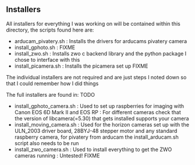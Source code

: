 ## Installers

All installers for everything I was working on will be contained within this directory, the scripts found here are:
- arducam_pivatery.sh : Installs the drivers for arducams pivatery camera
- install_gphoto.sh : FIXME
- install_zwo.sh : Installs zwo c backend library and the python package I chose to interface with this
- install_picamera.sh : Installs the picamera set up FIXME

The individual installers are not required and are just steps I noted down so that I could remember how I did things

The full installers are found in: TODO
- install_gphoto_camera.sh : Used to set up raspberries for imaging with Canon EOS 6D Mark II and EOS RP : For different cameras check that the version of libcamera(=5.30) that gets installed supports your camera
- install_moving_camera.sh : Used for the horizon cameras set up with the ULN_2003 driver board, 28BYJ-48 stepper motor and any standard raspberry camera, for pivatery from arducam the install_arducam.sh script also needs to be run
- install_zwo_camera.sh : Used to install everything to get the ZWO cameras running : Untested! FIXME

